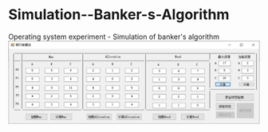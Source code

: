 # Simulation--Banker-s-Algorithm
Operating system experiment - Simulation of banker's algorithm
![image](https://raw.githubusercontent.com/AFlyingSheep/Simulation--Banker-s-Algorithm/master/Snipaste_2022-06-10_22-53-59.png)
